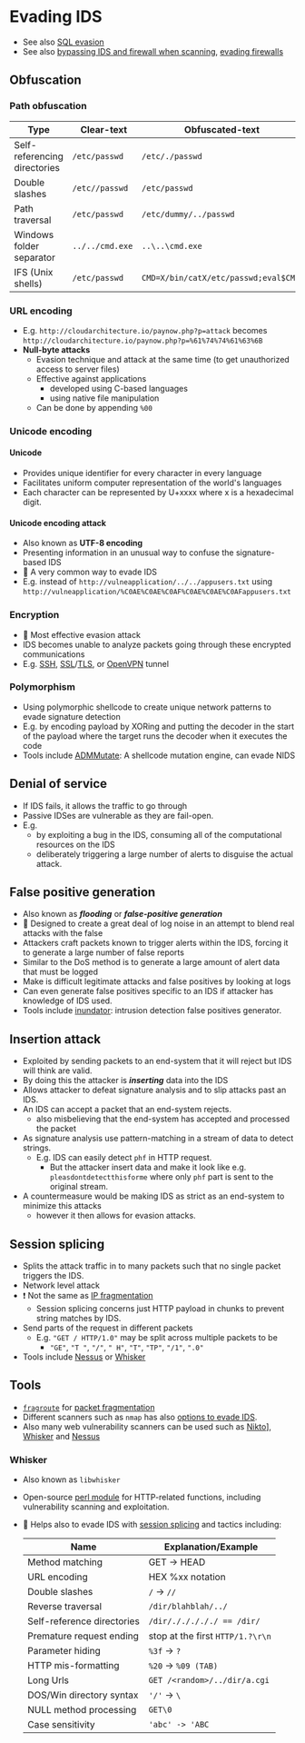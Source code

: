 # Evading IDS

- See also [SQL evasion](./../14-sql-injection/sql-injection-overview.md#sql-evasion)
- See also [bypassing IDS and firewall when scanning](../03-scanning-networks/bypassing-ids-and-firewall.md), [evading firewalls](evading-firewalls.md)

## Obfuscation

### Path obfuscation

| Type | Clear-text | Obfuscated-text |
| -- | -- | -- |
| Self-referencing directories | `/etc/passwd` | `/etc/./passwd` |
| Double slashes | `/etc//passwd` | `/etc/passwd` |
| Path traversal | `/etc/passwd` | `/etc/dummy/../passwd` |
| Windows folder separator | `../../cmd.exe` | `..\..\cmd.exe` |
| IFS (Unix shells) | `/etc/passwd` | `CMD=X/bin/catX/etc/passwd;eval$CMD` |

### URL encoding

- E.g. `http://cloudarchitecture.io/paynow.php?p=attack` becomes `http://cloudarchitecture.io/paynow.php?p=%61%74%74%61%63%6B`
- **Null-byte attacks**
  - Evasion technique and attack at the same time (to get unauthorized access to server files)
  - Effective against applications
    - developed using C-based languages
    - using native file manipulation
  - Can be done by appending `%00`

### Unicode encoding

#### Unicode

- Provides unique identifier for every character in every language
- Facilitates uniform computer representation of the world's languages
- Each character can be represented by U+xxxx where x is a hexadecimal digit.

#### Unicode encoding attack

- Also known as **UTF-8 encoding**
- Presenting information in an unusual way to confuse the signature-based IDS
- 📝 A very common way to evade IDS
- E.g. instead of `http://vulneapplication/../../appusers.txt` using `http://vulneapplication/%C0AE%C0AE%C0AF%C0AE%C0AE%C0AFappusers.txt`

### Encryption

- 📝 Most effective evasion attack
- IDS becomes unable to analyze packets going through these encrypted communications
- E.g. [SSH](./../15-cryptography/tunneling-protocols.md#ssh-secure-shell), [SSL](./../15-cryptography/encrypting-communication.md#ssl-secure-sockets-layer)/[TLS](./../15-cryptography/encrypting-communication.md#tls-transport-layer-security), or [OpenVPN](./../15-cryptography/tunneling-protocols.md#openvpn) tunnel

### Polymorphism

- Using polymorphic shellcode to create unique network patterns to evade signature detection
- E.g. by encoding payload by XORing and putting the decoder in the start of the payload where the target runs the decoder when it executes the code
- Tools include [ADMMutate](https://github.com/K2/ADMMutate): A shellcode mutation engine, can evade NIDS

## Denial of service

- If IDS fails, it allows the traffic to go through
- Passive IDSes are vulnerable as they are fail-open.
- E.g.
  - by exploiting a bug in the IDS, consuming all of the computational resources on the IDS
  - deliberately triggering a large number of alerts to disguise the actual attack.

## False positive generation

- Also known as ***flooding*** or ***false-positive generation***
- 📝 Designed to create a great deal of log noise in an attempt to blend real attacks with the false
- Attackers craft packets known to trigger alerts within the IDS, forcing it to generate a large number of false reports
- Similar to the DoS method is to generate a large amount of alert data that must be logged
- Make is difficult legitimate attacks and false positives by looking at logs
- Can even generate false positives specific to an IDS if attacker has knowledge of IDS used.
- Tools include [inundator](http://inundator.sourceforge.net/): intrusion detection false positives generator.

## Insertion attack

- Exploited by sending packets to an end-system that it will reject but IDS will think are valid.
- By doing this the attacker is ***inserting*** data into the IDS
- Allows attacker to defeat signature analysis and to slip attacks past an IDS.
- An IDS can accept a packet that an end-system rejects.
  - also misbelieving that the end-system has accepted and processed the packet
- As signature analysis use pattern-matching in a stream of data to detect strings.
  - E.g. IDS can easily detect `phf` in HTTP request.
    - But the attacker insert data and make it look like e.g. `pleasdontdetectthisforme` where only `phf` part is sent to the original stream.
- A countermeasure would be making IDS as strict as an end-system to minimize this attacks
  - however it then allows for evasion attacks.

## Session splicing

- Splits the attack traffic in to many packets such that no single packet triggers the IDS.
- Network level attack
- ❗ Not the same as [IP fragmentation](../03-scanning-networks/bypassing-ids-and-firewall.md#packet-fragmentation)
  - Session splicing concerns just HTTP payload in chunks to prevent string matches by IDS.
- Send parts of the request in different packets
  - E.g. `"GET / HTTP/1.0"` may be split across multiple packets to be
    - `"GE"`, `"T "`, `"/"`, `" H"`, `"T"`, `"TP"`, `"/1"`, `".0"`
- Tools include [Nessus](./../05-vulnerabilities/vulnerability-analysis.md#nessus) or [Whisker](#whisker)

## Tools

- [`fragroute`](https://tools.kali.org/information-gathering/fragroute) for [packet fragmentation](../03-scanning-networks/bypassing-ids-and-firewall.md#packet-fragmentation)
- Different scanners such as `nmap` has also [options to evade IDS](https://Nmap.org/book/subvert-ids.html#avoid-ids).
- Also many web vulnerability scanners can be used such as [Nikto](./../05-vulnerabilities/vulnerability-analysis.md#nikto)], [Whisker](#whisker) and [Nessus](./../05-vulnerabilities/vulnerability-analysis.md#nessus)

### Whisker

- Also known as `libwhisker`
- Open-source [perl module](https://sourceforge.net/projects/whisker/) for HTTP-related functions, including vulnerability scanning and exploitation.
- 📝 Helps also to evade IDS with [session splicing](#session-splicing) and tactics including:

  | Name | Explanation/Example |
  | ---- | ------------------ |
  | Method matching | GET -> HEAD |
  | URL encoding | HEX %xx notation |
  | Double slashes | `/` -> `//` |
  | Reverse traversal | `/dir/blahblah/../` |
  | Self-reference directories | `/dir/./././././ == /dir/` |
  | Premature request ending | stop at the first `HTTP/1.?\r\n` |
  | Parameter hiding | `%3f` -> `?` |
  | HTTP mis-formatting | `%20` -> `%09 (TAB)` |
  | Long Urls | `GET /<random>/../dir/a.cgi` |
  | DOS/Win directory syntax | `'/'` -> `\` |
  | NULL method processing | `GET\0` |
  | Case sensitivity | `'abc' -> 'ABC` |

